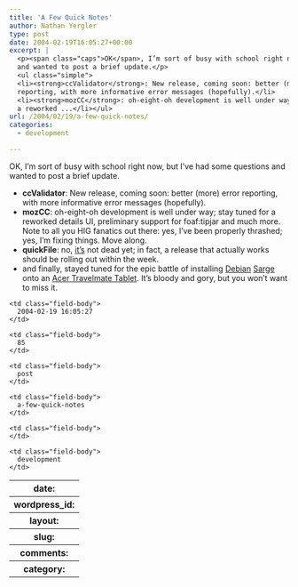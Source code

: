 ```yaml
---
title: 'A Few Quick Notes'
author: Nathan Yergler
type: post
date: 2004-02-19T16:05:27+00:00
excerpt: |
  <p><span class="caps">OK</span>, I’m sort of busy with school right now, but I’ve had some questions
  and wanted to post a brief update.</p>
  <ul class="simple">
  <li><strong>ccValidator</strong>: New release, coming soon: better (more) error
  reporting, with more informative error messages (hopefully).</li>
  <li><strong>mozCC</strong>: oh-eight-oh development is well under way; stay tuned for
  a reworked ...</li></ul>
url: /2004/02/19/a-few-quick-notes/
categories:
  - development

---
```

<span class="caps">OK</span>, I’m sort of busy with school right now, but I’ve had some questions and wanted to post a brief update.

<ul class="simple">
  <li>
    <strong>ccValidator</strong>: New release, coming soon: better (more) error reporting, with more informative error messages (hopefully).
  </li>
  <li>
    <strong>mozCC</strong>: oh-eight-oh development is well under way; stay tuned for a reworked details <span class="caps">UI</span>, preliminary support for foaf:tipjar and much more. Note to all you <span class="caps">HIG</span> fanatics out there: yes, I’ve been properly thrashed; yes, I’m fixing things. Move along.
  </li>
  <li>
    <strong>quickFile</strong>: no, <a class="reference external" href="http://www.yergler.net/averages/archives/2003/12/14/filing_mail_in_thunderbird">it’s</a> not dead yet; in fact, a release that actually works should be rolling out within the week.
  </li>
  <li>
    and finally, stayed tuned for the epic battle of installing <a class="reference external" href="http://debian.org">Debian</a> <a class="reference external" href="http://www.debian.org/releases/testing/">Sarge</a> onto an <a class="reference external" href="http://global.acer.com/products/tablet_pc/tmc100.htm">Acer Travelmate Tablet</a>. It’s bloody and gory, but you won’t want to miss it.
  </li>
</ul>

<table class="docutils field-list" frame="void" rules="none">
  <col class="field-name" /> <col class="field-body" /> <tr class="field">
    <th class="field-name">
      date:
    </th>

    <td class="field-body">
      2004-02-19 16:05:27
    </td>
  </tr>

  <tr class="field">
    <th class="field-name">
      wordpress_id:
    </th>

    <td class="field-body">
      85
    </td>
  </tr>

  <tr class="field">
    <th class="field-name">
      layout:
    </th>

    <td class="field-body">
      post
    </td>
  </tr>

  <tr class="field">
    <th class="field-name">
      slug:
    </th>

    <td class="field-body">
      a-few-quick-notes
    </td>
  </tr>

  <tr class="field">
    <th class="field-name">
      comments:
    </th>

    <td class="field-body">
    </td>
  </tr>

  <tr class="field">
    <th class="field-name">
      category:
    </th>

    <td class="field-body">
      development
    </td>
  </tr>
</table>